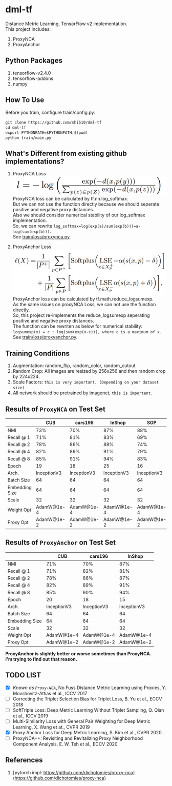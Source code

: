 # dml-tf
Distance Metric Learning, TensorFlow v2 implementation.  
This project includes:  
1. ProxyNCA  
2. ProxyAnchor  

## Python Packages
1. tensorflow-v2.4.0  
2. tensorflow-addons  
3. numpy  

## How To Use
Before you train, configure train/config.py.  
```
git clone https://github.com/shi510/dml-tf
cd dml-tf
export PYTHONPATH=$PYTHONPATH:$(pwd)
python train/main.py
```

## What's Different from existing github implementations?
1. ProxyNCA Loss  
![ProxyNCA Loss](docs/images/proxynca_loss.jpg)  
ProxyNCA loss can be calculated by tf.nn.log_softmax.  
But we can not use the function directly because we should seperate positive and negative proxy distances.  
Also we should consider numerical stability of our log_softmax implementation.  
So, we can rewrite `log_softmax=log(exp(a)/sum(exp(b)))=a-log(sum(exp(b)))`.  
See [train/loss/proxynca.py](train/loss/proxynca.py).  

2. ProxyAnchor Loss  
![ProxyAnchor Loss](docs/images/proxyanchor_loss.jpg)  
ProxyAnchor loss can be calculated by tf.math.reduce_logsumexp.  
As the same issues on proxyNCA Loss, we can not use the function directly.  
So, this project re-implements the reduce_logsumexp seperating positive and negative proxy distances.  
The function can be rewriten as below for numerical stability:  
`logsumexp(x) = c + log(sum(exp(x-c))), where c is a maximum of x.`  
See [train/loss/proxyanchor.py](train/loss/proxyanchor.py).  

## Training Conditions
1. Augmentation: random_flip, random_color, random_cutout  
2. Random Crop: All images are resized by 256x256 and then random crop by 224x224.  
3. Scale Factors: `this is very important. (Depending on your dataset size)`  
4. All network should be pretrained by imagenet, `this is important.`  

## Results of `ProxyNCA` on Test Set
|                 | CUB         | cars196     | InShop      | SOP         |
|-----------------|-------------|-------------|-------------|-------------|
| NMI             | 73%         | 70%         | 87%         | 88%         |
| Recall @ 1      | 71%         | 81%         | 83%         | 69%         |
| Recall @ 2      | 78%         | 86%         | 88%         | 74%         |
| Recall @ 4      | 82%         | 89%         | 91%         | 79%         |
| Recall @ 8      | 85%         | 91%         | 94%         | 83%         |
| Epoch           | 19          | 18          | 25          | 16          |
| Arch.           | InceptionV3 | InceptionV3 | InceptionV3 | InceptionV3 |
| Batch Size      | 64          | 64          | 64          | 64          |
| Embedding Size  | 64          | 64          | 64          | 64          |
| Scale           | 32          | 32          | 32          | 32          |
| Weight Opt      | AdamW@1e-4  | AdamW@1e-4  | AdamW@1e-4  | AdamW@1e-4  |
| Proxy Opt       | AdamW@1e-2  | AdamW@1e-2  | AdamW@1e-2  | AdamW@1e-2  |

## Results of `ProxyAnchor` on Test Set
|                 | CUB         | cars196     | InShop      |
|-----------------|-------------|-------------|-------------|
| NMI             | 71%         | 70%         | 87%         |
| Recall @ 1      | 71%         | 82%         | 81%         |
| Recall @ 2      | 78%         | 86%         | 87%         |
| Recall @ 4      | 82%         | 89%         | 91%         |
| Recall @ 8      | 85%         | 90%         | 94%         |
| Epoch           | 20          | 18          | 15          |
| Arch.           | InceptionV3 | InceptionV3 | InceptionV3 |
| Batch Size      | 64          | 64          | 64          |
| Embedding Size  | 64          | 64          | 64          |
| Scale           | 32          | 32          | 32          |
| Weight Opt      | AdamW@1e-4  | AdamW@1e-4  | AdamW@1e-4  |
| Proxy Opt       | AdamW@1e-2  | AdamW@1e-2  | AdamW@1e-2  |

**ProxyAnchor is slightly better or worse sometimes than ProxyNCA.**  
**I'm trying to find out that reason.**  

## TODO LIST
- [x] *Known as `Proxy-NCA`*, No Fuss Distance Metric Learning using Proxies, Y. Movshovitz-Attias et al., ICCV 2017
- [ ] Correcting the Triplet Selection Bias for Triplet Loss, B. Yu et al., ECCV 2018
- [ ] SoftTriple Loss: Deep Metric Learning Without Triplet Sampling, Q. Qian et al., ICCV 2019
- [ ] Multi-Similarity Loss with General Pair Weighting for Deep Metric Learning, X. Wang et at., CVPR 2019
- [x] Proxy Anchor Loss for Deep Metric Learning, S. Kim et al., CVPR 2020
- [ ] ProxyNCA++: Revisiting and Revitalizing Proxy Neighborhood Component Analysis, E. W. Teh et al., ECCV 2020

## References
1. [pytorch impl: https://github.com/dichotomies/proxy-nca](https://github.com/dichotomies/proxy-nca)